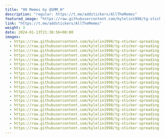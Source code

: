 ```yaml
---
title: "90 Memes by @SMM_H"
description: "regular: https://t.me/addstickers/AllTheMemes"
featured_image: "https://raw.githubusercontent.com/kylelin1998/tg-sticker-spreading-worldwide-images/main/img/cdd1455d-4912-4f9c-ad66-5571d986d353.jpg"
link: "https://t.me/addstickers/AllTheMemes"
weight: 3
date: 2024-01-13T21:38:56+08:00
images:
  - https://raw.githubusercontent.com/kylelin1998/tg-sticker-spreading-worldwide-images/main/img/cdd1455d-4912-4f9c-ad66-5571d986d353.jpg
  - https://raw.githubusercontent.com/kylelin1998/tg-sticker-spreading-worldwide-images/main/img/f48f5831-03af-4f0e-a77d-55db3b694a79.jpg
  - https://raw.githubusercontent.com/kylelin1998/tg-sticker-spreading-worldwide-images/main/img/6ca184d5-dec3-4278-ab75-20a49b68197c.jpg
  - https://raw.githubusercontent.com/kylelin1998/tg-sticker-spreading-worldwide-images/main/img/e6f698d1-5cb4-406a-af65-bd74c7125553.jpg
  - https://raw.githubusercontent.com/kylelin1998/tg-sticker-spreading-worldwide-images/main/img/19282349-3988-4abb-92e5-a3b6d25620de.jpg
  - https://raw.githubusercontent.com/kylelin1998/tg-sticker-spreading-worldwide-images/main/img/878ae85f-45da-4f97-8e33-38efd6018909.jpg
  - https://raw.githubusercontent.com/kylelin1998/tg-sticker-spreading-worldwide-images/main/img/7b71494f-8da4-43f8-af20-72798126e86d.jpg
  - https://raw.githubusercontent.com/kylelin1998/tg-sticker-spreading-worldwide-images/main/img/da694419-b04b-4a8f-9be0-62799d824024.jpg
  - https://raw.githubusercontent.com/kylelin1998/tg-sticker-spreading-worldwide-images/main/img/af507838-c5a3-4545-a519-e5e15bb1ee43.jpg
  - https://raw.githubusercontent.com/kylelin1998/tg-sticker-spreading-worldwide-images/main/img/3429a703-1a5e-4a72-85cb-d3d89e7a65f9.jpg
  - https://raw.githubusercontent.com/kylelin1998/tg-sticker-spreading-worldwide-images/main/img/d5a497aa-fac1-43f2-b8c4-77db7caf2fb5.jpg
  - https://raw.githubusercontent.com/kylelin1998/tg-sticker-spreading-worldwide-images/main/img/9da2401b-7edf-4544-9e62-55a748d0df21.jpg
  - https://raw.githubusercontent.com/kylelin1998/tg-sticker-spreading-worldwide-images/main/img/b9951541-60e2-4c65-849d-843dbf42eea5.jpg
  - https://raw.githubusercontent.com/kylelin1998/tg-sticker-spreading-worldwide-images/main/img/2a4267d9-306c-48f1-a2fa-3e6fd0900bf0.jpg
  - https://raw.githubusercontent.com/kylelin1998/tg-sticker-spreading-worldwide-images/main/img/263d4616-45e0-41aa-b344-1c25f7c28567.jpg
  - https://raw.githubusercontent.com/kylelin1998/tg-sticker-spreading-worldwide-images/main/img/69585af0-960f-45e2-9cd5-b42165915f6c.jpg
  - https://raw.githubusercontent.com/kylelin1998/tg-sticker-spreading-worldwide-images/main/img/bb66eee2-da35-40c7-87d9-55f1ae24c5ed.jpg
  - https://raw.githubusercontent.com/kylelin1998/tg-sticker-spreading-worldwide-images/main/img/bbc7bf00-5f21-418d-8d76-02d6932923ae.jpg
  - https://raw.githubusercontent.com/kylelin1998/tg-sticker-spreading-worldwide-images/main/img/610f1169-c71c-4308-8189-080c347de0ac.jpg
  - https://raw.githubusercontent.com/kylelin1998/tg-sticker-spreading-worldwide-images/main/img/0d0e8a8d-2406-4d29-b011-555954abb1a4.jpg
---
```

